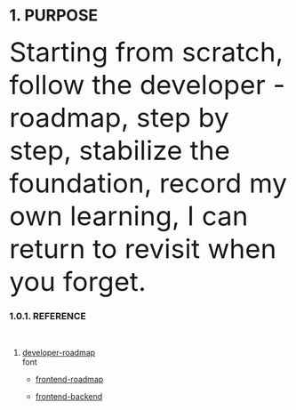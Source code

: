 # 1. PURPOSE
<font size = 18>
 Starting from scratch, follow the developer - roadmap, step by step, stabilize the foundation, record my own learning, I can return to revisit when you forget.
</font >
<br/>

### 1.0.1. REFERENCE

<br/>

 1. [developer-roadmap](https://github.com/goodjack/developer-roadmap-chinese) <br/>
font
    - [frontend-roadmap](https://raw.githubusercontent.com/goodjack/developer-roadmap-chinese/master/chinese-version/img/frontend.png)

    - [frontend-backend](https://raw.githubusercontent.com/goodjack/developer-roadmap-chinese/master/chinese-version/img/backend.png)

<br/>


